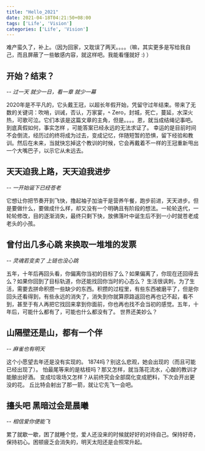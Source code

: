 ```yaml
---
title: "Hello_2021"
date: 2021-04-18T04:21:50+08:00
tags: ['Life', 'Vision']
categories: ['Life', 'Vision']
---
```


难产蛮久了，补上。（因为回家，又耽误了两天。。。。（嘛，其实更多是写给我自己，而且屏蔽了一些敏感内容，就这样吧。我能看懂就好 :) ）

## 开始？结束？

*-- 过一天 就少一日，看一章 就少一幕*

2020年是不平凡的，它头戴王冠，以超长年假开始，凭留守过年结束。带来了无数的关键词：吹哨，训诫，否认，万家宴，𐤃 Zero，封城，死亡，蔓延，水深火热，可歌可泣。它们本该是这篇文章的主角，但是。。。。恩，就当成结绳记事吧。到底真假如何，事实怎样 ，可能答案已经永远的无法求证了。
幸运的是目前时间不会倒流，经历过的终将成为过去，变成记忆，伴随短暂的恐惧，留下经验和教训。然后在未来，当就快忘掉这个教训的时候，它会再戴着不一样的王冠重新甩出一个大嘴巴子，以示它从未远去。

## 天天迫我上路，天天迫我进步

*-- 一开始诞下已经苍老*

它想让你把节奏开到飞快，撸起袖子加油干是营养午餐，跑步前进，天天进步。但是要做什么，要做成什么样，却又没有一个明确且有阶段的想法。一轮轮迭代，一轮轮修改，目的逐渐消失，最终只剩下快，放佛落叶中诞生后不到一小时就苍老成老头的小孩。

## 曾付出几多心跳 来换取一堆堆的发票

*-- 灵魂若变卖了 上链也没心跳*

五年，十年后再回头看，你偏离你当初的目标了么？如果偏离了，你现在还回得去么？如果你回到了目标轨道，你还能找回你当时的心态么？
生活很讽刺，为了生活，需要去拼命积攒一些缺少的东西。积攒的过程里，有些东西被磨平了，但是你回头还看得到，有些永远的消失了，消失到你就算原路返回也再也记不起，看不到，甚至于有人再把它找回来拿到你面前，你也再也找不会当初的感觉。五年，十年后，可能什么都有了，可能也什么都没有了。
世界还美妙么？

## 山隔壁还是山，都有一个伴

*-- 麻雀也有明天*

这个小愿望去年还是没有实现的。
1874吗？别这么悲观，她会出现的（而且可能已经出现了）。
怕最尾等来的是枯枝吗？那又怎样，就当落花流水，心酸的教训才能酿出好酒。
变成垃圾场又怎样？从前终究会全部腐化变成肥料，下次会开出更没的花。
丘比特会射出了那一箭，就让它先飞一会吧。

## 擡头吧 黑暗过会是晨曦

*-- 相信爱你便能飞*

累了就歇一歇，困了就睡个觉，爱人还没来的时候就好好的对待自己。保持好奇，保持初心。困顿疲乏会消失的，明天太阳还是会照常升起。
